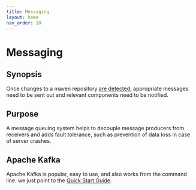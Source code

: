 ```yaml
---
title: Messaging
layout: home
nav_order: 10
---
```


# Messaging

## Synopsis

Once changes to a maven repository [are detected](change-detection.md), appropriate messages need to be sent out and relevant components need to be notified.

## Purpose

A message queuing system helps to decouple message producers from receivers and adds fault tolerance, such as prevention of data loss in case of server crashes.

## Apache Kafka

Apache Kafka is popular, easy to use, and also works from the command line. we just point to the [Quick Start Guide](https://kafka.apache.org/quickstart).

